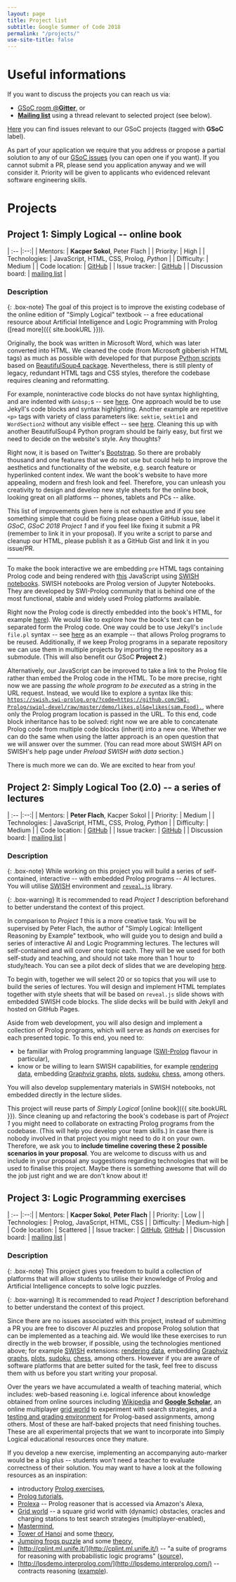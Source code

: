 ```yaml
---
layout: page
title: Project list
subtitle: Google Summer of Code 2018
permalink: "/projects/"
use-site-title: false
---
```


# Useful informations #
If you want to discuss the projects you can reach us via:
* [GSoC room @**Gitter**](https://gitter.im/simply-logical/GSoC?utm_source=share-link&utm_medium=link&utm_campaign=share-link), or
* [**Mailing list**](https://groups.google.com/forum/#!forum/simply-logical) using a thread relevant to selected project (see below).

[Here](https://github.com/issues?utf8=%E2%9C%93&q=is%3Aopen+is%3Aissue+archived%3Afalse+user%3Asimply-logical+label%3AGSoC) you can find issues relevant to our GSoC projects (tagged with **GSoC** label).

As part of your application we require that you address or propose a partial solution to any of our [GSoC issues](https://github.com/issues?utf8=%E2%9C%93&q=is%3Aopen+is%3Aissue+archived%3Afalse+user%3Asimply-logical+label%3AGSoC) (you can open one if you want). If you cannot submit a PR, please send you application anyway and we will consider it. Priority will be given to applicants who evidenced relevant software engineering skills.

# Projects #
## Project 1: Simply Logical -- online book ##

| :-- |:--:|
| Mentors: | **Kacper Sokol**, Peter Flach |
| Priority: | High |
| Technologies: | JavaScript, HTML, CSS, Prolog, *Python* |
| Difficulty: | Medium |
| Code location: | [GitHub](https://github.com/simply-logical/simply-logical) |
| Issue tracker: | [GitHub](https://github.com/issues?utf8=%E2%9C%93&q=is%3Aopen+is%3Aissue+archived%3Afalse+user%3Asimply-logical+label%3A%22GSoC+2018+Project+1%22) |
| Discussion board: | [mailing list](https://groups.google.com/forum/#!topic/simply-logical/LRwGX1V1y28) |

### Description ###

{: .box-note}
The goal of this project is to improve the existing codebase of the online edition of "Simply Logical" textbook -- a free educational resource about Artificial Intelligence and Logic Programming with Prolog ([read more]({{ site.bookURL }})).

Originally, the book was written in Microsoft Word, which was later converted into HTML. We cleaned the code (from Microsoft gibberish HTML tags) as much as possible with developed for that purpose [Python scripts](https://gist.github.com/So-Cool/cdf7b693f7cfdd5f8a65) based on [BeautifulSoup4 package](https://www.crummy.com/software/BeautifulSoup/). Nevertheless, there is still plenty of legacy, redundant HTML tags and CSS styles, therefore the codebase requires cleaning and reformatting.

For example, noninteractive code blocks do not have syntax highlighting, and are indented with `&nbsp;`s -- see [here](https://github.com/simply-logical/simply-logical/blob/master/part_i.html#L945). One approach would be to use Jekyll's code blocks and syntax highlighting. Another example are repetitive `<p>` tags with variety of class parameters like: `sektie`, `sektie1` and `WordSection2` without any visible effect -- see [here](https://github.com/flach/simply-logical/blob/master/part_i.html#L15). Cleaning this up with another BeautifulSoup4 Python program should be fairly easy, but first we need to decide on the website's style. Any thoughts?

Right now, it is based on Twitter's [Bootstrap](https://getbootstrap.com/). So there are probably thousand and one features that we do not use but could help to improve the aesthetics and functionality of the website, e.g. search feature or hyperlinked content index. We want the book's website to have more appealing, modern and fresh look and feel. Therefore, you can unleash you creativity to design and develop new style sheets for the online book, looking great on all platforms -- phones, tablets and PCs -- alike.

This list of improvements given here is not exhaustive and if you see something simple that could be fixing please open a GitHub issue, label it *GSoC*, *GSoC 2018 Project 1* and if you feel like fixing it submit a PR (remember to link it in your proposal). If you write a script to parse and cleanup our HTML, please publish it as a GitHub Gist and link it in you issue/PR.

---

To make the book interactive we are embedding `pre` HTML tags containing Prolog code and being rendered with [this](https://github.com/simply-logical/simply-logical/blob/master/bootstrap/js/lpn.js) JavaScript using [SWISH notebooks](https://swish.swi-prolog.org/). SWISH notebooks are Prolog version of Jupyter Notebooks. They are developed by SWI-Prolog community that is behind one of the most functional, stable and widely used Prolog platforms available.

Right now the Prolog code is directly embedded into the book's HTML, for example [here](https://github.com/simply-logical/simply-logical/blob/master/part_i.html#L48)). We would like to explore how the book's text can be separated form the Prolog code. One way could be to use Jekyll's `include file.pl` syntax -- see [here](https://github.com/COMS30106/labs/blob/master/index.html#L30) as an example -- that allows Prolog programs to be reused. Additionally, if we keep Prolog programs in a separate repository we can use them in multiple projects by importing the repository as a submodule. (This will also benefit our GSoC **Project 2**.)

Alternatively, our JavaScript can be improved to take a link to the Prolog file rather than embed the Prolog code in the HTML. To be more precise, right now we are passing *the whole program to be executed* as a string in the URL request. Instead, we would like to explore a syntax like this: [`https://swish.swi-prolog.org/?code=https://github.com/SWI-Prolog/swipl-devel/raw/master/demo/likes.pl&q=likes(sam,Food).`](https://swish.swi-prolog.org/?code=https://github.com/SWI-Prolog/swipl-devel/raw/master/demo/likes.pl&q=likes(sam,Food).), where only the Prolog program location is passed in the URL. To this end, code block inheritance has to be solved: right now we are able to concatenate Prolog code from multiple code blocks (inherit) into a new one. Whether we can do the same when using the latter approach is an open question that we will answer over the summer. (You can read more about SWISH API on SWISH's help page under *Preload SWISH with data* section.)

There is much more we can do. We are excited to hear from you!

## Project 2: Simply Logical Too (2.0) -- a series of lectures ##

| :-- |:--:|
| Mentors: | **Peter Flach**, Kacper Sokol |
| Priority: | Medium |
| Technologies: | JavaScript, HTML, CSS, Prolog, *Python* |
| Difficulty: | Medium |
| Code location: | [GitHub](https://github.com/simply-logical/simply-logical-too) |
| Issue tracker: | [GitHub](https://github.com/issues?utf8=%E2%9C%93&q=is%3Aopen+is%3Aissue+archived%3Afalse+user%3Asimply-logical+label%3A%22GSoC+2018+Project+2%22) |
| Discussion board: | [mailing list](https://groups.google.com/forum/#!topic/simply-logical/BjOmNUz6VJc) |

### Description ###

{: .box-note}
While working on this project you will build a series of self-contained, interactive -- with embedded Prolog programs -- AI lectures. You will utilise [SWISH](https://swish.swi-prolog.org) environment and [`reveal.js`](https://github.com/hakimel/reveal.js/) library.

{: .box-warning}
It is recommended to read *Project 1* description beforehand to better understand the context of this project.

In comparison to *Project 1* this is a more creative task. You will be supervised by Peter Flach, the author of "Simply Logical: Intelligent Reasoning by Example" textbook, who will guide you to design and build a series of interactive AI and Logic Programming lectures. The lectures will self-contained and will cover one topic each. They will be we used for both self-study and teaching, and should not take more than 1 hour to study/teach. You can see a pilot deck of slides that we are developing [here](http://labs.simply-logical.space/#/1/1).

To begin with, together we will select 20 or so topics that you will use to build the series of lectures. You will design and implement HTML templates together with style sheets that will be based on `reveal.js` slide shows with embedded SWISH code blocks. The slide decks will be build with Jekyll and hosted on GitHub Pages.

Aside from web development, you will also design and implement a collection of Prolog programs, which will serve as *hands on* exercises for each presented topic. To this end, you need to:
* be familiar with Prolog programming language ([SWI-Prolog](http://www.swi-prolog.org/) flavour in particular),
* know or be willing to learn SWISH capabilities, for example [rendering data](https://swish.swi-prolog.org/example/rendering.swinb), embedding [Graphviz graphs](https://swish.swi-prolog.org/example/render_graphviz.swinb), [plots](https://swish.swi-prolog.org/example/render_c3.swinb), [sudoku](https://swish.swi-prolog.org/example/clpfd_sudoku.pl), [chess](https://swish.swi-prolog.org/example/clpfd_queens.pl), among others.

You will also develop supplementary materials in SWISH notebooks, not embedded directly in the lecture slides.

This project will reuse parts of *Simply Logical* [online book]({{ site.bookURL }}). Since cleaning up and refactoring the book's codebase is part of *Project 1* you might need to collaborate on extracting Prolog programs from the codebase. (This will help you develop your team skills.) In case there is nobody involved in that project you might need to do it on your own. Therefore, we ask you to **include timeline covering these 2 possible scenarios in your proposal**. You are welcome to discuss with us and include in your proposal any suggestions regarding technologies that will be used to finalise this project. Maybe there is something awesome that will do the job just right and we are don't know about it!

## Project 3: Logic Programming exercises ##

| :-- |:--:|
| Mentors: | **Kacper Sokol**, **Peter Flach** |
| Priority: | Low |
| Technologies: | Prolog, JavaScript, HTML, CSS |
| Difficulty: | Medium-high |
| Code location: | Scattered |
| Issue tracker: | [GitHub](https://github.com/issues?utf8=%E2%9C%93&q=is%3Aopen+is%3Aissue+archived%3Afalse+user%3Asimply-logical+label%3A%22GSoC+2018+Project+3%22), [GitHub](https://github.com/issues?utf8=%E2%9C%93&q=is%3Aopen+is%3Aissue+archived%3Afalse+user%3Acoms30106+label%3A%22GSoC+2018+Project+3%22) |
| Discussion board: | [mailing list](https://groups.google.com/forum/#!topic/simply-logical/0-M0l-ssfR0) |

### Description ###

{: .box-note}
This project gives you freedom to build a collection of platforms that will allow students to utilise their knowledge of Prolog and Artificial Intelligence concepts to solve logic puzzles.

{: .box-warning}
It is recommended to read *Project 1* description beforehand to better understand the context of this project.

Since there are no issues associated with this project, instead of submitting a PR you are free to discover AI puzzles and propose Prolog solution that can be implemented as a teaching aid. We would like these exercises to run directly in the web browser, if possible, using the technologies mentioned above; for example [SWISH](https://swish.swi-prolog.org/) extensions: [rendering data](https://swish.swi-prolog.org/example/rendering.swinb), embedding [Graphviz graphs](https://swish.swi-prolog.org/example/render_graphviz.swinb), [plots](https://swish.swi-prolog.org/example/render_c3.swinb), [sudoku](https://swish.swi-prolog.org/example/clpfd_sudoku.pl), [chess](https://swish.swi-prolog.org/example/clpfd_queens.pl), among others. However if you are aware of software platforms that are better suited for the task, feel free to discuss them with us before you start writing your proposal.

Over the years we have accumulated a wealth of teaching material, which includes: web-based reasoning i.e. logical inference about knowledge obtained from online sources including [Wikipedia](https://github.com/COMS30106/assignment/wiki/Assignment-2#part-2-identity-crisis) and [**Google Scholar**](), an online multiplayer [grid world](https://github.com/COMS30106/assignment/wiki/Assignment-2#part-4-optional) to experiment with search strategies, and a [testing and grading environment](https://github.com/COMS30106/assignment/tree/dev/ailp/library) for Prolog-based assignments, among others. Most of these are half-baked projects that need finishing touches. These are all experimental projects that we want to incorporate into Simply Logical educational resources once they mature.

If you develop a new exercise, implementing an accompanying auto-marker would be a big plus -- students won't need a teacher to evaluate correctness of their solution. You may want to have a look at the following resources as an inspiration:
- introductory [Prolog exercises](https://github.com/COMS30106/prolog_intro),
- [Prolog tutorials](https://www.cpp.edu/~jrfisher/www/prolog_tutorial/contents.html),
- [Prolexa](https://github.com/So-Cool/prolexa) -- Prolog reasoner that is accessed via Amazon's Alexa,
- [Grid world](https://github.com/COMS30106/assignment/wiki) -- a square grid world with (dynamic) obstacles, oracles and charging stations to test search strategies (multiplayer-enabled),
- [Mastermind](https://en.wikipedia.org/wiki/Mastermind_(board_game)),
- [Tower of Hanoi](https://en.wikipedia.org/wiki/Tower_of_Hanoi) and some [theory](http://book.simply-logical.space/part_ii.html#reasoning_with_structured_knowledge),
- [Jumping frogs puzzle](http://primefactorisation.com/frogpuzzle/) and some [theory](http://book.simply-logical.space/part_ii.html#informed_search),
- [http://cplint.ml.unife.it/](http://cplint.ml.unife.it/) -- "a suite of programs for reasoning with probabilistic logic programs" ([source](https://github.com/friguzzi/cplint)),
- [http://lpsdemo.interprolog.com/](http://lpsdemo.interprolog.com/) -- contracts reasoning ([example](http://lpsdemo.interprolog.com/example/lpsExamples.swinb)).
